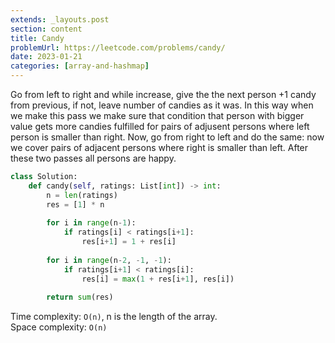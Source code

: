 ```yaml
---
extends: _layouts.post
section: content
title: Candy
problemUrl: https://leetcode.com/problems/candy/
date: 2023-01-21
categories: [array-and-hashmap]
---
```


Go from left to right and while increase, give the the next person +1 candy from previous, if not, leave number of candies as it was. In this way when we make this pass we make sure that condition that person with bigger value gets more candies fulfilled for pairs of adjusent persons where left person is smaller than right. Now, go from right to left and do the same: now we cover pairs of adjacent persons where right is smaller than left. After these two passes all persons are happy.

```python
class Solution:
    def candy(self, ratings: List[int]) -> int:
        n = len(ratings)
        res = [1] * n
        
        for i in range(n-1):
            if ratings[i] < ratings[i+1]:
                res[i+1] = 1 + res[i]
                
        for i in range(n-2, -1, -1):
            if ratings[i+1] < ratings[i]:
                res[i] = max(1 + res[i+1], res[i])
        
        return sum(res)     
```

Time complexity: `O(n)`, n is the length of the array. <br/>
Space complexity: `O(n)`